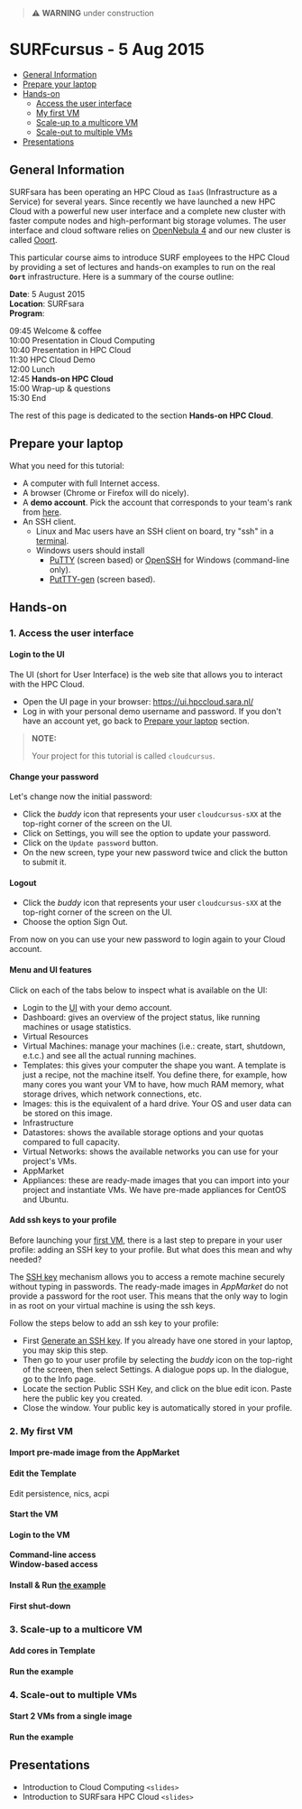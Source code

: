 > :warning: **WARNING** under construction

# SURFcursus - 5 Aug 2015

* [General Information](#general) <br>
* [Prepare your laptop](#preparation) <br>
* [Hands-on](#hands-on) <br>
  * [Access the user interface](#1.-Access-the-user-interface) <br>
  * [My first VM](#2.-My-first-VM) <br>
  * [Scale-up to a multicore VM](#3.-Scale-up-to-a-multicore-VM) <br>
  * [Scale-out to multiple VMs](#4.-Scale-out-to-multiple-VMs) <br>
* [Presentations](#presentations) <br>

## <a name="general"></a>General Information 

SURFsara has been operating an HPC Cloud as `IaaS` (Infrastructure as a Service) for several years. Since recently we have launched a new HPC Cloud with a powerful new user interface and a complete new cluster with faster compute nodes and high-performant big storage volumes. The user interface and cloud software relies on [OpenNebula 4](http://opennebula.org/) and our new cluster is called [Ooort](https://en.wikipedia.org/wiki/Oort_cloud).

This particular course aims to introduce SURF employees to the HPC Cloud by providing a set of lectures and hands-on examples to run on the real **`Oort`** infrastructure. Here is a summary of the course outline:

**Date**: 5 August 2015  
**Location**: SURFsara  
**Program**:  
>
09:45 Welcome & coffee  
10:00 Presentation in Cloud Computing  
10:40 Presentation in HPC Cloud  
11:30 HPC Cloud Demo  
12:00 Lunch  
12:45 **Hands-on HPC Cloud**   
15:00 Wrap-up & questions  
15:30 End  

The rest of this page is dedicated to the section **Hands-on HPC Cloud**. 

## <a name="preparation"></a>Prepare your laptop 
What you need for this tutorial:
* A computer with full Internet access.
* A browser (Chrome or Firefox will do nicely).
* A **demo account**. Pick the account that corresponds to your team's rank from [here](https://docs.google.com/spreadsheets/d/1zUVq5VrZLHhoFs3YCwDGGeDGLXDYBhF7dRFPCDDIppg/edit?usp=sharing).
* An SSH client.
  * Linux and Mac users have an SSH client on board, try "ssh" in a [terminal](http://askubuntu.com/questions/38162/what-is-a-terminal-and-how-do-i-open-and-use-it).
  * Windows users should install 
     * [PuTTY](http://www.putty.org/) (screen based) or [OpenSSH](http://sshwindows.sourceforge.net/) for Windows (command-line only). 
     * [PutTTY-gen](http://www.chiark.greenend.org.uk/~sgtatham/putty/download.html) (screen based).

## <a name="hands-on"></a> Hands-on

### <a name="1.-Access-the-user-interface"></a> 1. Access the user interface

#### Login to the UI

The UI (short for User Interface) is the web site that allows you to interact with the HPC Cloud.  
* Open the UI page in your browser: https://ui.hpccloud.sara.nl/
* Log in with your personal demo username and password. If you don't have an account yet, go back to [Prepare your laptop](#preparation) section.

> **NOTE:** 
> 
> Your project for this tutorial is called `cloudcursus`.

#### Change your password

Let's change now the initial password:

* Click the *buddy* icon that represents your user `cloudcursus-sXX` at the top-right corner of the screen on the UI. 
* Click on Settings, you will see the option to update your password. 
* Click on the `Update password` button.
* On the new screen, type your new password twice and click the button to submit it.

#### Logout

* Click the *buddy* icon that represents your user `cloudcursus-sXX` at the top-right corner of the screen on the UI. 
* Choose the option Sign Out.

From now on you can use your new password to login again to your Cloud account.

#### Menu and UI features

Click on each of the tabs below to inspect what is available on the UI:

* Login to the [UI](https://ui.hpccloud.sara.nl/) with your demo account.
* Dashboard: gives an overview of the project status, like running machines or usage statistics. 
* Virtual Resources
 * Virtual Machines: manage your machines (i.e.: create, start, shutdown, e.t.c.) and see all the actual running machines.
 * Templates: this gives your computer the shape you want. A template is just a recipe, not the machine itself. You define there, for example, how many cores you want your VM to have, how much RAM memory, what storage drives, which network connections, etc.
 * Images: this is the equivalent of a hard drive. Your OS and user data can be stored on this image.
* Infrastructure
 * Datastores: shows the available storage options and your quotas compared to full capacity.
 * Virtual Networks: shows the available networks you can use for your project's VMs.
* AppMarket 
 * Appliances: these are ready-made images that you can import into your project and instantiate VMs. We have pre-made appliances for CentOS and Ubuntu.

#### Add ssh keys to your profile

Before launching your [first VM](#2.-My-first-VM), there is a last step to prepare in your user profile: adding an SSH key to your profile. But what does this mean and why needed?

The [SSH key](https://en.wikipedia.org/wiki/Secure_Shell#Key_management) mechanism allows you to access a remote machine securely without typing in passwords. The ready-made images in *AppMarket* do not provide a password for the root user. This means that the only way to login in as root on your virtual machine is using the ssh keys.

Follow the steps below to add an ssh key to your profile: 

* First [Generate an SSH key](https://doc.hpccloud.surfsara.nl/oortdoc/docs/wikis/SSHkey). If you already have one stored in your laptop, you may skip this step.
* Then go to your user profile by selecting the *buddy* icon on the top-right of the screen, then select Settings. A dialogue pops up. In the dialogue, go to the Info page.
* Locate the section Public SSH Key, and click on the blue edit icon. Paste here the public key you created.
* Close the window. Your public key is automatically stored in your profile.

### <a name="2.-My-first-VM"></a> 2. My first VM
#### Import pre-made image from the AppMarket
#### Edit the Template  
Edit persistence, nics, acpi
#### Start the VM
#### Login to the VM
**Command-line access**  
**Window-based access**  
#### Install & Run [the example](surfcursus-5-Aug-2015/Distributed-Mandelbrot)
#### First shut-down

### <a name="3.-Scale-up-to-a-multicore-VM"></a> 3. Scale-up to a multicore VM
#### Add cores in Template
#### Run the example

### <a name="4.-Scale-out-to-multiple-VMs"></a> 4. Scale-out to multiple VMs
#### Start 2 VMs from a single image
#### Run the example

## <a name="presentations"></a> Presentations
* Introduction to Cloud Computing `<slides>`
* Introduction to SURFsara HPC Cloud `<slides>`
